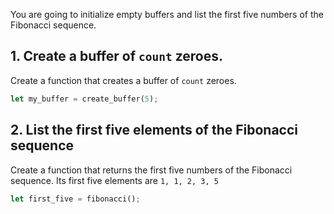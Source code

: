 You are going to initialize empty buffers and list the first five numbers of the Fibonacci sequence.

## 1. Create a buffer of `count` zeroes.

Create a function that creates a buffer of `count` zeroes.
```rust
let my_buffer = create_buffer(5);
```

## 2. List the first five elements of the Fibonacci sequence

Create a function that returns the first five numbers of the Fibonacci sequence. 
Its first five elements are `1, 1, 2, 3, 5`
```rust
let first_five = fibonacci();
```
